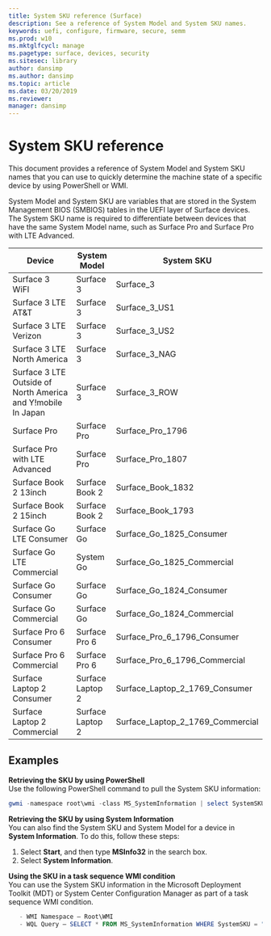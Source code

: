 ```yaml
---
title: System SKU reference (Surface)
description: See a reference of System Model and System SKU names.
keywords: uefi, configure, firmware, secure, semm
ms.prod: w10
ms.mktglfcycl: manage
ms.pagetype: surface, devices, security
ms.sitesec: library
author: dansimp
ms.author: dansimp
ms.topic: article
ms.date: 03/20/2019
ms.reviewer: 
manager: dansimp
---
```


# System SKU reference

This document provides a reference of System Model and System SKU names that you can use to quickly determine the machine state of a specific device by using PowerShell or WMI.

System Model and System SKU are variables that are stored in the System Management BIOS (SMBIOS) tables in the UEFI layer of Surface devices. The System SKU name is required to differentiate between devices that have the same System Model name, such as Surface Pro and Surface Pro with LTE Advanced. 

| Device   | System Model | System SKU       |
| ---------- | ----------- | -------------- |
| Surface 3 WiFI                                               | Surface 3        | Surface_3                        |
| Surface 3 LTE AT&T                                           | Surface 3        | Surface_3_US1                    |
| Surface 3 LTE Verizon                                        | Surface 3        | Surface_3_US2                    |
| Surface 3 LTE North America                                  | Surface 3        | Surface_3_NAG                    |
| Surface 3 LTE Outside of North America and Y!mobile In Japan | Surface 3        | Surface_3_ROW                    |
| Surface Pro                                                  | Surface Pro      | Surface_Pro_1796                 |
| Surface Pro with LTE Advanced                                | Surface Pro      | Surface_Pro_1807                 |
| Surface Book 2 13inch                                        | Surface Book 2   | Surface_Book_1832                |
| Surface Book 2 15inch                                        | Surface Book 2   | Surface_Book_1793                |
| Surface Go LTE Consumer  | Surface Go | Surface_Go_1825_Consumer |
| Surface Go LTE Commercial | System Go | Surface_Go_1825_Commercial |
| Surface Go Consumer                                          | Surface Go       | Surface_Go_1824_Consumer         |
| Surface Go Commercial                                        | Surface Go       | Surface_Go_1824_Commercial       |
| Surface Pro 6 Consumer                                       | Surface Pro 6    | Surface_Pro_6_1796_Consumer      |
| Surface Pro 6 Commercial                                     | Surface Pro 6    | Surface_Pro_6_1796_Commercial    |
| Surface Laptop 2 Consumer                                    | Surface Laptop 2 | Surface_Laptop_2_1769_Consumer   |
| Surface Laptop 2 Commercial                                  | Surface Laptop 2 | Surface_Laptop_2_1769_Commercial |

## Examples 

**Retrieving the SKU by using PowerShell**  
Use the following PowerShell command to pull the System SKU information:

 ``` powershell  
gwmi -namespace root\wmi -class MS_SystemInformation | select SystemSKU 
```

**Retrieving the SKU by using System Information**  
You can also find the System SKU and System Model for a device in **System Information**. To do this, follow these steps:

1. Select **Start**, and then type **MSInfo32** in the search box.  
1. Select **System Information**.

**Using the SKU in a task sequence WMI condition**  
You can use the System SKU information in the Microsoft Deployment Toolkit (MDT) or System Center Configuration Manager as part of a task sequence WMI condition.

 ``` powershell  
    - WMI Namespace – Root\WMI
    - WQL Query – SELECT * FROM MS_SystemInformation WHERE SystemSKU = "Surface_Pro_1796"
 ``` 
